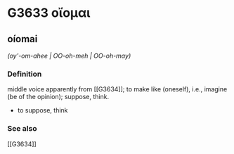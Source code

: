 # G3633 οἴομαι

## oíomai

_(oy'-om-ahee | OO-oh-meh | OO-oh-may)_

### Definition

middle voice apparently from [[G3634]]; to make like (oneself), i.e., imagine (be of the opinion); suppose, think.

- to suppose, think

### See also

[[G3634]]


